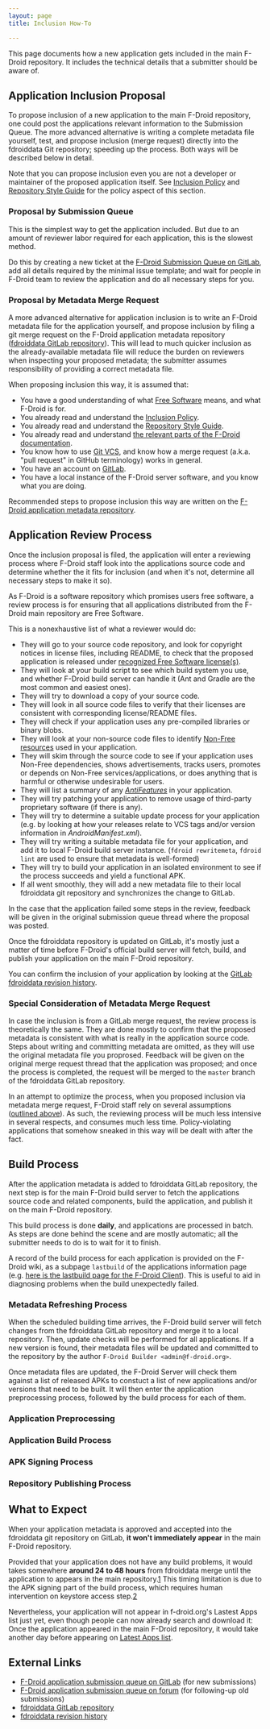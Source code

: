 ```yaml
---
layout: page
title: Inclusion How-To

---
```


This page documents how a new application gets included in the main
F-Droid repository. It includes the technical details that a submitter should be aware of.

## Application Inclusion Proposal

To propose inclusion of a new application to the main F-Droid repository,
one could post the applications relevant information to the Submission
Queue. The more advanced alternative is writing a complete metadata file
yourself, test, and propose inclusion (merge request) directly into
the fdroiddata Git repository; speeding up the process. Both ways will be
described below in detail.

Note that you can propose inclusion even you are not a developer or
maintainer of the proposed application itself. See [Inclusion
Policy](../Inclusion_Policy) and [Repository Style
Guide](../Repository_Style_Guide) for the policy aspect of this
section.

### Proposal by Submission Queue

This is the simplest way to get the application included. But due to an
amount of reviewer labor required for each application, this is the
slowest method.

Do this by creating a new ticket at the [F-Droid Submission Queue on
GitLab](https://gitlab.com/fdroid/rfp/issues), add all details required
by the minimal issue template; and wait for people in F-Droid team to review the
application and do all necessary steps for you.

### Proposal by Metadata Merge Request

A more advanced alternative for application inclusion is to
write an F-Droid metadata file for the application yourself, and propose
inclusion by filing a git merge request on the F-Droid application metadata
repository ([fdroiddata GitLab
repository](https://gitlab.com/fdroid/fdroiddata/)). This will lead to
much quicker inclusion as the already-available metadata file will reduce
the burden on reviewers when inspecting your proposed metadata; the submitter
assumes responsibility of providing a correct metadata file.

When proposing inclusion this way, it is assumed that:

-   You have a good understanding of what [Free
    Software](https://www.gnu.org/philosophy/free-sw.html) means, and
    what F-Droid is for.
-   You already read and understand the [Inclusion
    Policy](../Inclusion_Policy).
-   You already read and understand the [Repository Style
    Guide](../Repository_Style_Guide).
-   You already read and understand
    [the relevant parts of the F-Droid documentation](../Build_Metadata_Reference).
-   You know how to use [Git VCS](https://git-scm.com/), and know how
    a merge request (a.k.a. "pull request" in
    GitHub terminology) works in general.
-   You have an account on [GitLab](https://gitlab.com/).
-   You have a local instance of the F-Droid server software, and you know
    what you are doing.

Recommended steps to propose inclusion this way are written on the [F-Droid
application metadata repository](https://gitlab.com/fdroid/fdroiddata/blob/master/CONTRIBUTING.md).

## Application Review Process

Once the inclusion proposal is filed, the application will enter a
reviewing process where F-Droid staff look into the applications source
code and determine whether the it fits for inclusion (and when it's
not, determine all necessary steps to make it so).

As F-Droid is a software repository which promises users free software,
a review process is for ensuring that all applications
distributed from the F-Droid main repository are Free Software.

This is a nonexhaustive list of what a reviewer would do:

-   They will go to your source code repository, and look for copyright
    notices in license files, including README, to check that the
    proposed application is released under [recognized Free
    Software license(s)](https://www.gnu.org/licenses/license-list.html).
-   They will look at your build script to see which build system you
    use, and whether F-Droid build server can handle it (Ant and Gradle
    are the most common and easiest ones).
-   They will try to download a copy of your source code.
-   They will look in all source code files to verify that their
    licenses are consistent with corresponding license/README files.
-   They will check if your application uses any pre-compiled libraries or
    binary blobs.
-   They will look at your non-source code files to identify [Non-Free
    resources](https://monitor.f-droid.org/anti-feature/NonFreeAssets) used in
    your application.
-   They will skim through the source code to see if your application
    uses Non-Free dependencies, shows advertisements, tracks users,
    promotes or depends on Non-Free services/applications, or does
    anything that is harmful or otherwise undesirable for users.
-   They will list a summary of any [_AntiFeatures_](https://monitor.f-droid.org/anti-features) in
    your application.
-   They will try patching your application to remove usage of
    third-party proprietary software (if there is any).
-   They will try to determine a suitable update process for your
    application (e.g. by looking at how your releases relate to VCS tags
    and/or version information
    in _AndroidManifest.xml_).
-   They will try writing a suitable metadata file for your application,
    and add it to local F-Droid build server instance.
    (`fdroid rewritemeta`, `fdroid
    lint` are used to ensure that metadata is well-formed)
-   They will try to build your application in an isolated environment to
    see if the process succeeds and yield a functional APK.
-   If all went smoothly, they will add a new metadata file to their
    local fdroiddata git repository and synchronizes the change
    to GitLab.

In the case that the application failed some steps in the review, feedback
will be given in the original submission queue thread where the proposal
was posted.

Once the fdroiddata repository is updated on GitLab, it's mostly just a
matter of time before F-Droid's official build server will fetch, build,
and publish your application on the main F-Droid repository.

You can confirm the inclusion of your application by looking at the [GitLab
fdroiddata revision
history](https://gitlab.com/fdroid/fdroiddata/commits/master).

### Special Consideration of Metadata Merge Request

In case the inclusion is from a GitLab merge request, the review process is
theoretically the same. They are done mostly to confirm that
the proposed metadata is consistent with what is really in the
application source code. Steps about writing and committing metadata
are omitted, as they will use the original metadata file you proprosed.
Feedback will be given on the original merge request thread that the
application was proposed; and once the process is completed, the request
will be merged to the `master` branch of the fdroiddata
GitLab repository.

In an attempt to optimize the process, when you proposed inclusion via
metadata merge request, F-Droid staff rely on several assumptions
([outlined above](#Proposal_by_Metadata_Merge_Request)). As such, the
reviewing process will be much less intensive in several respects, and
consumes much less time. Policy-violating applications that somehow
sneaked in this way will be dealt with after the fact.

## Build Process

After the application metadata is added to fdroiddata GitLab repository,
the next step is for the main F-Droid build server to fetch
the applications source code and related components, build the application,
and publish it on the main F-Droid repository.

This build process is done **daily**, and applications are processed
in batch. As steps are done behind the scene and are mostly automatic;
all the submitter needs to do is to wait for it to finish.

A record of the build process for each application is provided on the F-Droid wiki, as a
subpage `lastbuild` of the applications information
page (e.g. [here is the lastbuild page for the F-Droid
Client](https://f-droid.org/wiki/page/org.fdroid.fdroid/lastbuild)).
This is useful to aid in diagnosing problems when the build unexpectedly
failed.

### Metadata Refreshing Process

When the scheduled building time arrives, the F-Droid build server will
fetch changes from the fdroiddata GitLab repository and merge it to a local
repository. Then, update checks will be performed for all
applications. If a new version is found, their metadata files will be
updated and committed to the repository by the author `F-Droid
Builder <admin@f-droid.org>`.

Once metadata files are updated, the F-Droid Server will check them against a
list of released APKs to constuct a list of new applications and/or
versions that need to be built. It will then enter the application
preprocessing process, followed by the build process for each of them.

### Application Preprocessing

### Application Build Process

### APK Signing Process

### Repository Publishing Process

## What to Expect

When your application metadata is approved and accepted into the fdroiddata
git repository on GitLab, **it won't immediately appear** in the main
F-Droid repository.

Provided that your application does not have any build problems, it would
takes somewhere **around 24 to 48 hours** from fdroiddata merge
until the application to appears in the main
repository.[1](https://f-droid.org/forums/topic/how-fast-the-main-f-droid-repository-updates/)
This timing limitation is due to the APK signing part of the build process,
which requires human intervention on keystore access
step.[2](https://f-droid.org/forums/topic/encouraging-f-droid-participation-by-developers/#post-17868)

Nevertheless, your application will not appear in f-droid.org's Lastest
Apps list just yet, even though people can now already search and
download it: Once the application appeared in the main F-Droid
repository, it would take another day before appearing on [Latest Apps
list](https://f-droid.org/).

## External Links

-   [F-Droid application submission queue on
    GitLab](https://gitlab.com/fdroid/rfp/issues) (for new submissions)
-   [F-Droid application submission queue on
    forum](https://f-droid.org/forums/forum/submission-queue/) (for
    following-up old submissions)
-   [fdroiddata GitLab repository](https://gitlab.com/fdroid/fdroiddata/)
-   [fdroiddata revision
    history](https://gitlab.com/fdroid/fdroiddata/commits/master)
